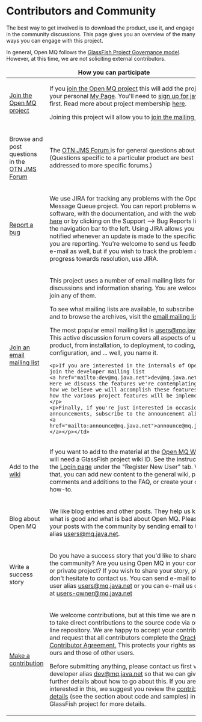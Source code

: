 # Contributors and Community 

<p>The best way to get involved is to download the product, use it, and engage in the community discussions. This page gives you an overview of the many ways you can engage with this project. </p>
<p>In general, Open MQ follows the <a href="https://glassfish.java.net/public/GovernancePolicy.html">GlassFish Project Governance model</a>. However, at this time, we are not soliciting external contributors. </p>
<table width="90%" border="0" cellpadding="3" cellspacing="3" class="generic1">
  <thead><tr>
    <td colspan="2" scope="col"><div align="center"><strong>How you can participate </strong></div></td>
  </tr> </thead>
  <tbody> <tr>
    <td><p><a href="http://java.net/projects/mq/watch">Join the Open MQ project</a>
    <td><p>If you <a href="http://java.net/projects/mq/watch">join the Open MQ project</a>
    this will add the project to your personal <a href="https://java.net/mypage">My Page</a>.
    You'll need to <a href="https://java.net/people/new">sign up for java.net</a> first.
    Read more about project membership <a href="community.html">here</a>. 
    <p>Joining this project will allow you to <a href="https://java.net/projects/mq/lists">join the mailing lists</a>.
    
  </tr>
  <tr>
    <td><p>Browse and post questions in the <br> 
    <a href="https://forums.oracle.com/forums/forum.jspa?forumID=974&start=0">OTN JMS Forum </a></td>
    <td><p>The <a href="https://forums.oracle.com/forums/forum.jspa?forumID=974&start=0">OTN JMS Forum </a> is for general questions about JMS.
    (Questions specific to a particular product are best addressed to more specific forums.)</td>
  </tr>
  <tr>
    <td><p><a href="https://java.net/jira/browse/MQ">Report a bug </a></td>
    <td><p>We use JIRA for tracking any problems with the Open Message Queue project. 
    You can report problems with the software, with the documentation, and with the website 
    <a href="https://java.net/jira/browse/MQ">here</a> or by clicking on the
    Support --> Bug Reports link in  the navigation bar to the left. 
    Using JIRA allows you to be notified whenever an update is made to the specific issue you are reporting.
    You're welcome to send us feedback via e-mail as well, but if you wish to track the problem and our progress towards resolution, use JIRA. </td>
  </tr>
  <tr>
    <td><p><a href="http://java.net/projects/mq/lists">Join an email mailing list </a></td>
    <td><p>This project uses a number of email mailing lists for discussions and information sharing. You are welcome to join any of them.
    <p>To see what mailing lists are available, to subscribe to them, and to browse the archives, visit the 
    <a href="http://java.net/projects/mq/lists">email mailing lists page</a> 
    <p>The most popular email mailing list is <a href="mailto:users@mq.java.net">users@mq.java.net</a>. 
    This active discussion forum covers all aspects of using the product, from installation, to deployment, to coding, configuration, and ... well, you name it.

    <p>If you are interested in the internals of Open MQ, join the developer mailing list
    <a href="mailto:dev@mq.java.net">dev@mq.java.net</a>. Here we discuss the features we're contemplating, 
    how we believe we will accomplish these features and how the various project features will be implemented. </p>
    <p>Finally, if you're just interested in occasional announcements, subscribe to the announcement alias 
    <a href="mailto:announce@mq.java.net">announce@mq.java.net </a></p></td>
  </tr>
  <tr>
    <td><p>Add to the <a href="https://wikis.oracle.com/display/GlassFish/OpenMessageQueue">wiki</a> </td>
    <td><p>If you want to add to the material at the <a href="https://wikis.oracle.com/display/GlassFish/OpenMessageQueue">Open MQ Wiki</a>
    you will need a GlassFish project wiki ID. 
    See the instructions at the <a href="http://wiki.glassfish.java.net/Login.jsp">Login page</a> under the &quot;Register New User&quot; tab. 
    With that, you can add new content to the general wiki, post comments and additions to the FAQ, or create your own how-to.</td>
  </tr>
  <tr>
    <td><p>Blog about<br> Open MQ </td>
    <td><p>We like blog entries and other posts. They help us know what is good and what is bad about Open MQ.
    Please share your posts with the community by sending email to the user alias <a href="mailto:users@mq.java.net">users@mq.java.net</a>.</td>
  </tr>
  <tr>
    <td><p>Write a success story </td>
    <td><p>Do you have a success story that you'd like to share with the community? Are you using Open MQ in your community or private project?
    If you wish to share your story, please don't hesitate to contact us. You can send e-mail to the 
    user alias <a href="mailto:users@mq.java.net">users@mq.java.net</a> or you can e-mail us directly at 
    <a href="mailto:users-owner@mq.java.net">users-owner@mq.java.net </a></td>
  </tr>
  <tr>
    <td><p><a href="community.html#contrib">Make a contribution</a> </td>
    <td><p>We welcome contributions, but at this time we are not able to take direct contributions to the source code via our on-line repository. 
      We are happy to accept your contributions and request that all contributors complete the <a href="http://oss.oracle.com/oca.pdf">Oracle Contributor Agreement.</a> 
      This protects your rights as well as ours and those of other users. 
      <p>Before  submitting anything, please contact us first via the developer alias
      <a href="mailto:dev@mq.java.net">dev@mq.java.net</a> so that we can give you further details about how to go about this.  
      If you are interested in this, we suggest you review the <a href="https://glassfish.java.net/public/devindex.html">contributor details</a> 
      (see the section about code and samples) in the GlassFish project for more details. </p></td>
  </tr></tbody>
</table>

